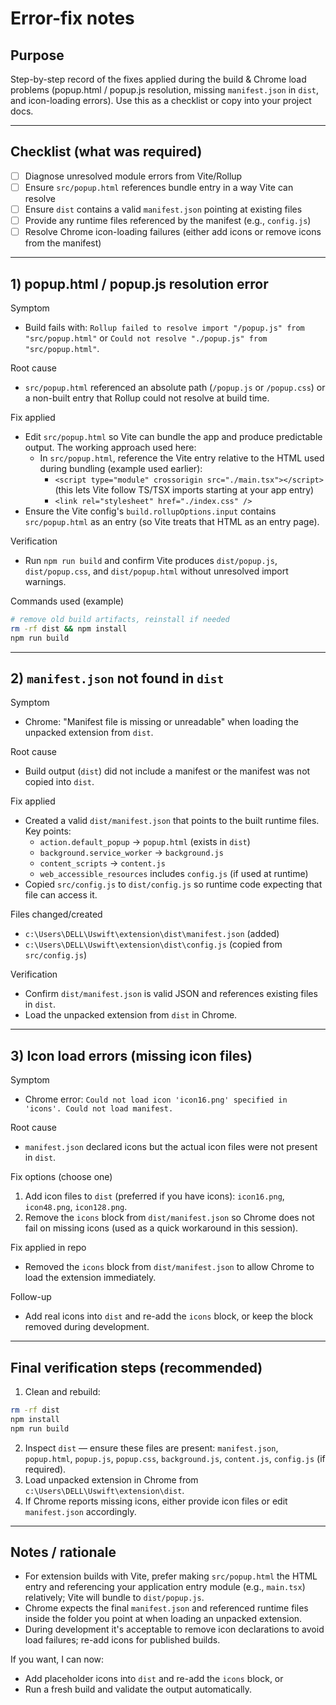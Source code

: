 # Error-fix notes

## Purpose

Step-by-step record of the fixes applied during the build & Chrome load problems (popup.html / popup.js resolution, missing `manifest.json` in `dist`, and icon-loading errors). Use this as a checklist or copy into your project docs.

---

## Checklist (what was required)

- [ ] Diagnose unresolved module errors from Vite/Rollup
- [ ] Ensure `src/popup.html` references bundle entry in a way Vite can resolve
- [ ] Ensure `dist` contains a valid `manifest.json` pointing at existing files
- [ ] Provide any runtime files referenced by the manifest (e.g., `config.js`)
- [ ] Resolve Chrome icon-loading failures (either add icons or remove icons from the manifest)

---

## 1) popup.html / popup.js resolution error

Symptom

- Build fails with: `Rollup failed to resolve import "/popup.js" from "src/popup.html"` or `Could not resolve "./popup.js" from "src/popup.html"`.

Root cause

- `src/popup.html` referenced an absolute path (`/popup.js` or `/popup.css`) or a non-built entry that Rollup could not resolve at build time.

Fix applied

- Edit `src/popup.html` so Vite can bundle the app and produce predictable output. The working approach used here:
  - In `src/popup.html`, reference the Vite entry relative to the HTML used during bundling (example used earlier):
    - `<script type="module" crossorigin src="./main.tsx"></script>` (this lets Vite follow TS/TSX imports starting at your app entry)
    - `<link rel="stylesheet" href="./index.css" />`
- Ensure the Vite config's `build.rollupOptions.input` contains `src/popup.html` as an entry (so Vite treats that HTML as an entry page).

Verification

- Run `npm run build` and confirm Vite produces `dist/popup.js`, `dist/popup.css`, and `dist/popup.html` without unresolved import warnings.

Commands used (example)

```bash
# remove old build artifacts, reinstall if needed
rm -rf dist && npm install
npm run build
```

---

## 2) `manifest.json` not found in `dist`

Symptom

- Chrome: "Manifest file is missing or unreadable" when loading the unpacked extension from `dist`.

Root cause

- Build output (`dist`) did not include a manifest or the manifest was not copied into `dist`.

Fix applied

- Created a valid `dist/manifest.json` that points to the built runtime files. Key points:
  - `action.default_popup` -> `popup.html` (exists in `dist`)
  - `background.service_worker` -> `background.js`
  - `content_scripts` -> `content.js`
  - `web_accessible_resources` includes `config.js` (if used at runtime)
- Copied `src/config.js` to `dist/config.js` so runtime code expecting that file can access it.

Files changed/created

- `c:\Users\DELL\Uswift\extension\dist\manifest.json` (added)
- `c:\Users\DELL\Uswift\extension\dist\config.js` (copied from `src/config.js`)

Verification

- Confirm `dist/manifest.json` is valid JSON and references existing files in `dist`.
- Load the unpacked extension from `dist` in Chrome.

---

## 3) Icon load errors (missing icon files)

Symptom

- Chrome error: `Could not load icon 'icon16.png' specified in 'icons'. Could not load manifest.`

Root cause

- `manifest.json` declared icons but the actual icon files were not present in `dist`.

Fix options (choose one)

1. Add icon files to `dist` (preferred if you have icons): `icon16.png`, `icon48.png`, `icon128.png`.
2. Remove the `icons` block from `dist/manifest.json` so Chrome does not fail on missing icons (used as a quick workaround in this session).

Fix applied in repo

- Removed the `icons` block from `dist/manifest.json` to allow Chrome to load the extension immediately.

Follow-up

- Add real icons into `dist` and re-add the `icons` block, or keep the block removed during development.

---

## Final verification steps (recommended)

1. Clean and rebuild:

```bash
rm -rf dist
npm install
npm run build
```

2. Inspect `dist` — ensure these files are present: `manifest.json`, `popup.html`, `popup.js`, `popup.css`, `background.js`, `content.js`, `config.js` (if required).
3. Load unpacked extension in Chrome from `c:\Users\DELL\Uswift\extension\dist`.
4. If Chrome reports missing icons, either provide icon files or edit `manifest.json` accordingly.

---

## Notes / rationale

- For extension builds with Vite, prefer making `src/popup.html` the HTML entry and referencing your application entry module (e.g., `main.tsx`) relatively; Vite will bundle to `dist/popup.js`.
- Chrome expects the final `manifest.json` and referenced runtime files inside the folder you point at when loading an unpacked extension.
- During development it's acceptable to remove icon declarations to avoid load failures; re-add icons for published builds.

If you want, I can now:

- Add placeholder icons into `dist` and re-add the `icons` block, or
- Run a fresh build and validate the output automatically.
